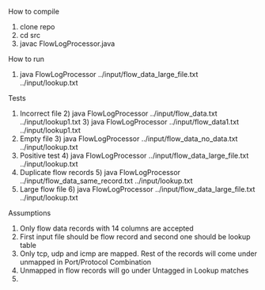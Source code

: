 How to compile
1) clone repo
2) cd src
3) javac FlowLogProcessor.java 

How to run
1) java FlowLogProcessor ../input/flow_data_large_file.txt ../input/lookup.txt

Tests
1) Incorrect file
   2) java FlowLogProcessor ../input/flow_data.txt ../input/lookup1.txt
   3) java FlowLogProcessor ../input/flow_data1.txt ../input/lookup1.txt
2) Empty file
   3) java FlowLogProcessor ../input/flow_data_no_data.txt ../input/lookup.txt
3) Positive test
   4) java FlowLogProcessor ../input/flow_data_large_file.txt ../input/lookup.txt
4) Duplicate flow records
   5) java FlowLogProcessor ../input/flow_data_same_record.txt ../input/lookup.txt
5) Large flow file
   6) java FlowLogProcessor ../input/flow_data_large_file.txt ../input/lookup.txt


Assumptions
1) Only flow data records with 14 columns are accepted
2) First input file should be flow record and second one should be lookup table
3) Only tcp, udp and icmp are mapped. Rest of the records will come under unmapped in Port/Protocol Combination
4) Unmapped in flow records will go under Untagged in Lookup matches
5) 